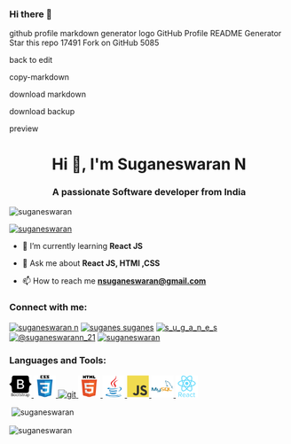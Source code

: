 ### Hi there 👋

<!--
**suganeswaran/suganeswaran** is a ✨ _special_ ✨ repository because its `README.md` (this file) appears on your GitHub profile.

Here are some ideas to get you started:

- 🔭 I’m currently working on ...
- 🌱 I’m currently learning ...
- 👯 I’m looking to collaborate on ...
- 🤔 I’m looking for help with ...
- 💬 Ask me about ...
- 📫 How to reach me: ...
- 😄 Pronouns: ...
- ⚡ Fun fact: ...
-->
github profile markdown generator logo
GitHub Profile README Generator
Star this repo
17491
Fork on GitHub
5085

back to edit

copy-markdown

download markdown

download backup

preview
<h1 align="center">Hi 👋, I'm Suganeswaran N</h1>
<h3 align="center">A passionate Software developer from India</h3>

<p align="left"> <img src="https://komarev.com/ghpvc/?username=suganeswaran&label=Profile%20views&color=0e75b6&style=flat" alt="suganeswaran" /> </p>

<p align="left"> <a href="https://github.com/ryo-ma/github-profile-trophy"><img src="https://github-profile-trophy.vercel.app/?username=suganeswaran" alt="suganeswaran" /></a> </p>

- 🌱 I’m currently learning **React JS**

- 💬 Ask me about **React JS, HTMl ,CSS**

- 📫 How to reach me **nsuganeswaran@gmail.com**

<h3 align="left">Connect with me:</h3>
<p align="left">
<a href="https://www.linkedin.com/in/suganeswaran-n-4b433724a" target="blank"><img align="center" src="https://raw.githubusercontent.com/rahuldkjain/github-profile-readme-generator/master/src/images/icons/Social/linked-in-alt.svg" alt="suganeswaran n" height="30" width="40" /></a>
<a href="https://fb.com/suganes suganes" target="blank"><img align="center" src="https://raw.githubusercontent.com/rahuldkjain/github-profile-readme-generator/master/src/images/icons/Social/facebook.svg" alt="suganes suganes" height="30" width="40" /></a>
<a href="https://instagram.com/s_u_g_a_n_e_s" target="blank"><img align="center" src="https://raw.githubusercontent.com/rahuldkjain/github-profile-readme-generator/master/src/images/icons/Social/instagram.svg" alt="s_u_g_a_n_e_s" height="30" width="40" /></a>
<a href="https://www.hackerrank.com/@suganeswarann_21" target="blank"><img align="center" src="https://raw.githubusercontent.com/rahuldkjain/github-profile-readme-generator/master/src/images/icons/Social/hackerrank.svg" alt="@suganeswarann_21" height="30" width="40" /></a>
<a href="https://www.leetcode.com/suganeswaran" target="blank"><img align="center" src="https://raw.githubusercontent.com/rahuldkjain/github-profile-readme-generator/master/src/images/icons/Social/leet-code.svg" alt="suganeswaran" height="30" width="40" /></a>
</p>

<h3 align="left">Languages and Tools:</h3>
<p align="left"> <a href="https://getbootstrap.com" target="_blank" rel="noreferrer"> <img src="https://raw.githubusercontent.com/devicons/devicon/master/icons/bootstrap/bootstrap-plain-wordmark.svg" alt="bootstrap" width="40" height="40"/> </a> <a href="https://www.w3schools.com/css/" target="_blank" rel="noreferrer"> <img src="https://raw.githubusercontent.com/devicons/devicon/master/icons/css3/css3-original-wordmark.svg" alt="css3" width="40" height="40"/> </a> <a href="https://git-scm.com/" target="_blank" rel="noreferrer"> <img src="https://www.vectorlogo.zone/logos/git-scm/git-scm-icon.svg" alt="git" width="40" height="40"/> </a> <a href="https://www.w3.org/html/" target="_blank" rel="noreferrer"> <img src="https://raw.githubusercontent.com/devicons/devicon/master/icons/html5/html5-original-wordmark.svg" alt="html5" width="40" height="40"/> </a> <a href="https://www.java.com" target="_blank" rel="noreferrer"> <img src="https://raw.githubusercontent.com/devicons/devicon/master/icons/java/java-original.svg" alt="java" width="40" height="40"/> </a> <a href="https://developer.mozilla.org/en-US/docs/Web/JavaScript" target="_blank" rel="noreferrer"> <img src="https://raw.githubusercontent.com/devicons/devicon/master/icons/javascript/javascript-original.svg" alt="javascript" width="40" height="40"/> </a> <a href="https://www.mysql.com/" target="_blank" rel="noreferrer"> <img src="https://raw.githubusercontent.com/devicons/devicon/master/icons/mysql/mysql-original-wordmark.svg" alt="mysql" width="40" height="40"/> </a> <a href="https://reactjs.org/" target="_blank" rel="noreferrer"> <img src="https://raw.githubusercontent.com/devicons/devicon/master/icons/react/react-original-wordmark.svg" alt="react" width="40" height="40"/> </a> </p>

<p>&nbsp;<img align="center" src="https://github-readme-stats.vercel.app/api?username=suganeswaran&show_icons=true&locale=en" alt="suganeswaran" /></p>

<p><img align="center" src="https://github-readme-streak-stats.herokuapp.com/?user=suganeswaran&" alt="suganeswaran" /></p>
